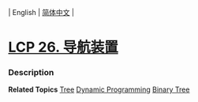 | English | [简体中文](README.md) |

# [LCP 26. 导航装置](https://leetcode.cn/problems/hSRGyL)
 ### Description

**Related Topics**  [Tree](https://leetcode.cn/tag/tree) [Dynamic Programming](https://leetcode.cn/tag/dynamic-programming) [Binary Tree](https://leetcode.cn/tag/binary-tree) 